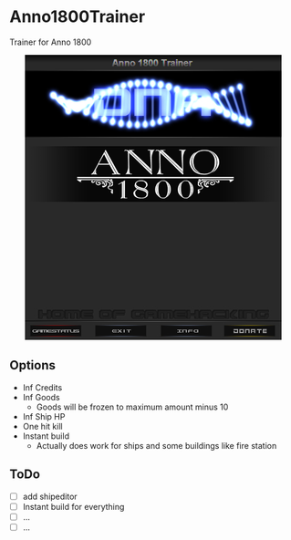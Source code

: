 # Anno1800Trainer
Trainer for Anno 1800

<p align="center"><img src="https://raw.githubusercontent.com/DNA-Trainer/Anno1800Trainer/master/preview.png"></p>


## Options
* Inf Credits
* Inf Goods
  * Goods will be frozen to maximum amount minus 10
* Inf Ship HP
* One hit kill
* Instant build
  * Actually does work for ships and some buildings like fire station
  

  
## ToDo
- [ ] add shipeditor
- [ ] Instant build for everything
- [ ] ...
- [ ] ...
